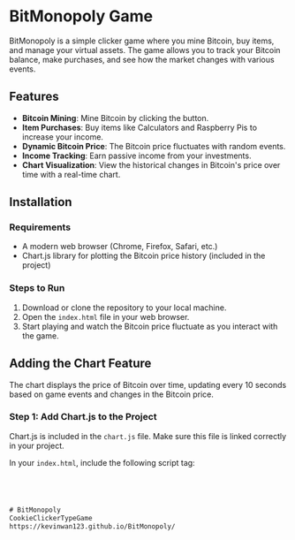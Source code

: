 # BitMonopoly Game

BitMonopoly is a simple clicker game where you mine Bitcoin, buy items, and manage your virtual assets. The game allows you to track your Bitcoin balance, make purchases, and see how the market changes with various events.

## Features

- **Bitcoin Mining**: Mine Bitcoin by clicking the button.
- **Item Purchases**: Buy items like Calculators and Raspberry Pis to increase your income.
- **Dynamic Bitcoin Price**: The Bitcoin price fluctuates with random events.
- **Income Tracking**: Earn passive income from your investments.
- **Chart Visualization**: View the historical changes in Bitcoin's price over time with a real-time chart.

## Installation

### Requirements

- A modern web browser (Chrome, Firefox, Safari, etc.)
- Chart.js library for plotting the Bitcoin price history (included in the project)

### Steps to Run

1. Download or clone the repository to your local machine.
2. Open the `index.html` file in your web browser.
3. Start playing and watch the Bitcoin price fluctuate as you interact with the game.

## Adding the Chart Feature

The chart displays the price of Bitcoin over time, updating every 10 seconds based on game events and changes in the Bitcoin price.

### Step 1: Add Chart.js to the Project

Chart.js is included in the `chart.js` file. Make sure this file is linked correctly in your project.

In your `index.html`, include the following script tag:

```html




# BitMonopoly
CookieClickerTypeGame
https://kevinwan123.github.io/BitMonopoly/
